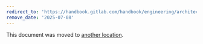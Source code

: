 ```yaml
---
redirect_to: 'https://handbook.gitlab.com/handbook/engineering/architecture/design-documents/cells/infrastructure/disaster_recovery/'
remove_date: '2025-07-08'
---
```


This document was moved to [another location](https://handbook.gitlab.com/handbook/engineering/architecture/design-documents/cells/infrastructure/disaster_recovery/).

<!-- This redirect file can be deleted after <2025-07-08>. -->
<!-- Redirects that point to other docs in the same project expire in three months. -->
<!-- Redirects that point to docs in a different project or site (for example, link is not relative and starts with `https:`) expire in one year. -->
<!-- Before deletion, see: https://docs.gitlab.com/ee/development/documentation/redirects.html -->
